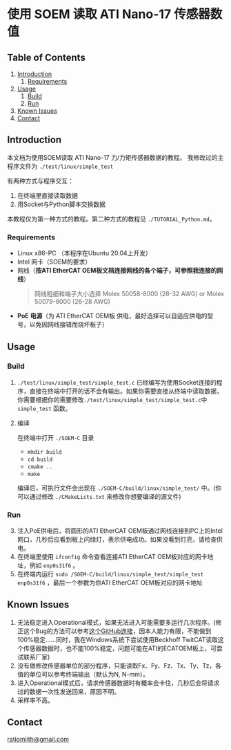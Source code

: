 # 使用 SOEM 读取 ATI Nano-17 传感器数值

## Table of Contents
1. [Introduction](#introduction)
    1. [Requirements](#requirements)
2. [Usage](#usage)
    1. [Build](#build)
    2. [Run](#run)
3. [Known Issues](#known-issues)
4. [Contact](#contact)

## Introduction
本文档为使用SOEM读取 ATI Nano-17 力/力矩传感器数据的教程。
我修改过的主程序文件为 `./test/linux/simple_test`

有两种方式与程序交互：
1. 在终端里直接读取数据
2. 用Socket与Python脚本交换数据

本教程仅为第一种方式的教程。第二种方式的教程见 `./TUTORIAL_Python.md`。


### Requirements
* Linux x86-PC （本程序在Ubuntu 20.04上开发）
* Intel 网卡（SOEM的要求）
* 网线（**按ATI EtherCAT OEM板文档连接网线的各个端子，可参照我连接的网线**）
    >网线粗细和端子大小选择 Molex 50058-8000 (28-32 AWG) or Molex 50079-8000 (26-28 AWG) 
* **PoE 电源**（为 ATI EtherCAT OEM板 供电，最好选择可以自适应供电的型号，以免因网线接错而烧坏板子）

## Usage

### Build
1. `./test/linux/simple_test/simple_test.c` 已经编写为使用Socket连接的程序，直接在终端中打开的话不会有输出。如果你需要直接从终端中读取数据，你需要根据你的需要修改`./test/linux/simple_test/simple_test.c`中 `simple_test` 函数。
2. 编译

    在终端中打开 `./SOEM-C` 目录

   * `mkdir build`
   * `cd build`
   * `cmake ..`
   * `make`

    编译后，可执行文件会出现在 `./SOEM-C/build/linux/simple_test/` 中。(你可以通过修改 `./CMakeLists.txt` 来修改你想要编译的源文件)

### Run
3. 注入PoE供电后，将圆形的ATI EtherCAT OEM板通过网线连接到PC上的Intel网口，几秒后应看到板上闪绿灯，表示供电成功。如果没看到灯亮，请检查供电。
4. 在终端里使用 `ifconfig` 命令查看连接ATI EtherCAT OEM板对应的网卡地址，例如 `enp0s31f6` 。
5. 在终端内运行 `sudo /SOEM-C/build/linux/simple_test/simple_test enp0s31f6` ，最后一个参数为你ATI EtherCAT OEM板对应的网卡地址
 

## Known Issues
1. 无法稳定进入Operational模式，如果无法进入可能需要多运行几次程序。(修正这个Bug的方法可以参考[这个GitHub连接](https://github.com/OpenEtherCATsociety/SOEM/issues/251)，因本人能力有限，不能做到100%稳定……同时，我在Windows系统下尝试使用Beckhoff TwitCAT读取这个传感器数据时，也不能100%稳定，问题可能在ATI的ECATOEM板上，可尝试联系厂家)
2. 没有做修改传感器单位的部分程序，只能读取Fx、Fy、Fz、Tx、Ty、Tz，各值的单位可以参考终端输出（默认为N, N-mm）。
3. 进入Operational模式后，请求传感器数据时有概率会卡住，几秒后会将请求过的数据一次性发送回来，原因不明。
4. 采样率不高。

## Contact
ratiomiith@gmail.com
